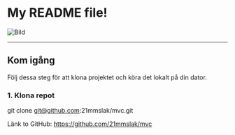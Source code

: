 My README file!
===================

![Bild](img/mig.jpeg)

---

## Kom igång

Följ dessa steg för att klona projektet och köra det lokalt på din dator.

### 1. Klona repot

git clone git@github.com:21mmslak/mvc.git

Länk to GitHub: https://github.com/21mmslak/mvc
